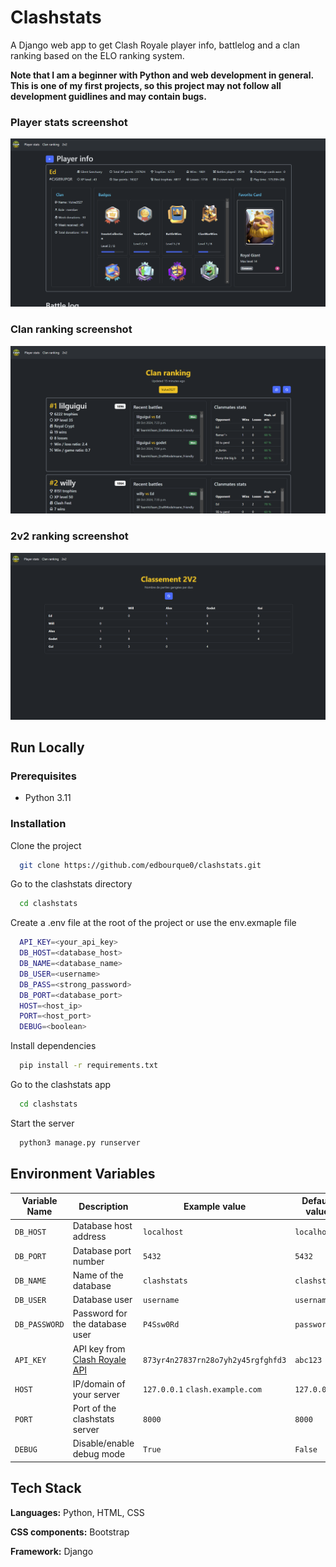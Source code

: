 
# Clashstats

A Django web app to get Clash Royale player info, battlelog and a clan ranking based on the ELO ranking system.

**Note that I am a beginner with Python and web development in general. This is one of my first projects, so this project may not follow all development guidlines and may contain bugs.**


### Player stats screenshot
![Player stats](src/image-2.png)

### Clan ranking screenshot
![Clan ranking](src/image.png)

### 2v2 ranking screenshot
![2v2 ranking](src/image-1.png)


## Run Locally

### Prerequisites
- Python 3.11
### Installation
Clone the project

```bash
  git clone https://github.com/edbourque0/clashstats.git
```

Go to the clashstats directory

```bash
  cd clashstats
```

Create a .env file at the root of the project or use the env.exmaple file

```bash
  API_KEY=<your_api_key>
  DB_HOST=<database_host>
  DB_NAME=<database_name>
  DB_USER=<username>
  DB_PASS=<strong_password>
  DB_PORT=<database_port>
  HOST=<host_ip>
  PORT=<host_port>
  DEBUG=<boolean>
```

Install dependencies

```bash
  pip install -r requirements.txt
```

Go to the clashstats app

```bash
  cd clashstats
```

Start the server

```bash
  python3 manage.py runserver
```

## Environment Variables

| Variable Name | Description                       | Example  value       | Default value |
|---------------|-----------------------------------|----------------------|---------------|
| `DB_HOST`     | Database host address             | `localhost`          | `localhost`   |
| `DB_PORT`     | Database port number              | `5432`               | `5432`        |
| `DB_NAME`     | Name of the database              | `clashstats`         | `clashstats`  |
| `DB_USER`     | Database user                     | `username`           | `username`    |
| `DB_PASSWORD` | Password for the database user    | `P4Ssw0Rd`           | `password`    |
| `API_KEY`     | API key from [Clash Royale API](https://developer.clashroyale.com/#/)| `873yr4n27837rn28o7yh2y45rgfghfd3`     | `abc123` |
| `HOST` | IP/domain of your server    | `127.0.0.1` `clash.example.com`  | `127.0.0.1`    |
| `PORT` | Port of the clashstats server             | `8000`              | `8000`        |
| `DEBUG` | Disable/enable debug mode    | `True`                          | `False`       |


## Tech Stack

**Languages:** Python, HTML, CSS

**CSS components:** Bootstrap

**Framework:** Django

